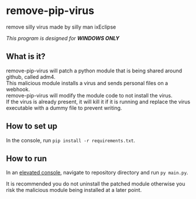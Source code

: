# remove-pip-virus
 remove silly virus made by silly man ixEcIipse
 
*This program is designed for **WINDOWS ONLY***

## What is it?
remove-pip-virus will patch a python module that is being shared around github, called adm4.  
This malicious module installs a virus and sends personal files on a webhook.  
remove-pip-virus will modify the module code to not install the virus.  
If the virus is already present, it will kill it if it is running and replace the virus executable with a dummy file to prevent writing.  

## How to set up
In the console, run `pip install -r requirements.txt`.

## How to run
In an [elevated console](https://grok.lsu.edu/article.aspx?articleid=18026&printable=y), navigate to repository directory and run `py main.py`.  

It is recommended you do not uninstall the patched module otherwise you risk the malicious module being installed at a later point.
